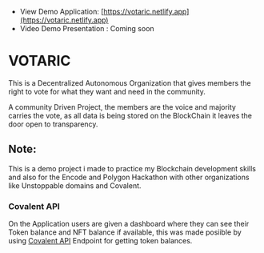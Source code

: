 -   View Demo Application: [https://votaric.netlify.app](https://votaric.netlify.app)
-   Video Demo Presentation : Coming soon

# VOTARIC

This is a Decentralized Autonomous Organization that gives members the right to vote for what they want and need in the community.

A community Driven Project, the members are the voice and majority carries the vote, as all data is being stored on the BlockChain it leaves the door open to transparency.

## Note:

This is a demo project i made to practice my Blockchain development skills and also for the Encode and Polygon Hackathon with other organizations like Unstoppable domains and Covalent.

### Covalent API

On the Application users are given a dashboard where they can see their Token balance and NFT balance if available, this was made posiible by using [Covalent API](https://www.covalenthq.com/) Endpoint for getting token balances.
